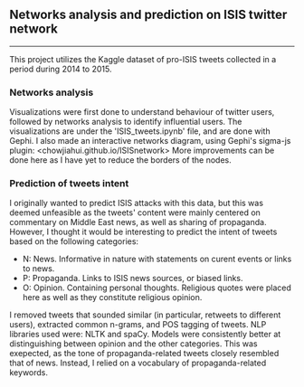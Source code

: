 ## Networks analysis and prediction on ISIS twitter network

--- 

This project utilizes the Kaggle dataset of pro-ISIS tweets collected in a period during 2014 to 2015. 

### Networks analysis

Visualizations were first done to understand behaviour of twitter users, followed by networks analysis to identify influential users. The visualizations are under the 'ISIS_tweets.ipynb' file, and are done with Gephi. I also made an interactive networks diagram, using Gephi's sigma-js plugin: 
<chowjiahui.github.io/ISISnetwork> 
More improvements can be done here as I have yet to reduce the borders of the nodes. 

### Prediction of tweets intent

I originally wanted to predict ISIS attacks with this data, but this was deemed unfeasible as the tweets' content were mainly centered on commentary on Middle East news, as well as sharing of propaganda. However, I thought it would be interesting to predict the intent of tweets based on the following categories: 

-  N: News. Informative in nature with statements on curent events or links to news.
- P: Propaganda. Links to ISIS news sources, or biased links.
- O: Opinion. Containing personal thoughts. Religious quotes were placed here as well as they constitute religious opinion.

I removed tweets that sounded similar (in particular, retweets to different users), extracted common n-grams, and POS tagging of tweets. NLP libraries used were: NLTK and spaCy.
Models were consistently better at distinguishing between opinion and the other categories. This was exepected, as the tone of propaganda-related tweets closely resembled that of news. Instead, I relied on a vocabulary of propaganda-related keywords. 
